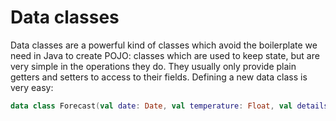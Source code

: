 # Data classes

Data classes are a powerful kind of classes which avoid the boilerplate we need in Java to create
POJO: classes which are used to keep state, but are very simple in the operations they do. They
usually only provide plain getters and setters to access to their fields. Defining a new data class is
very easy:

```kotlin
data class Forecast(val date: Date, val temperature: Float, val details: String)
```
